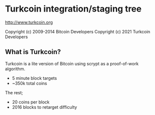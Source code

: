 Turkcoin integration/staging tree
================================

http://www.turkcoin.org

Copyright (c) 2009-2014 Bitcoin Developers
Copyright (c) 2021 Turkcoin Developers

What is Turkcoin?
----------------

Turkcoin is a lite version of Bitcoin using scrypt as a proof-of-work algorithm.
 - 5 minute block targets
 - ~350k total coins

The rest;
 - 20 coins per block
 - 2016 blocks to retarget difficulty

